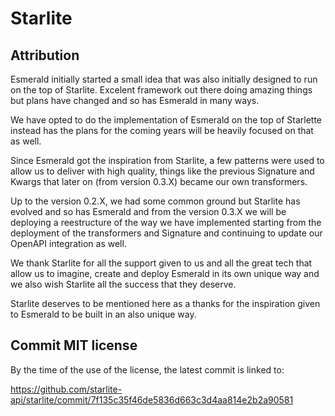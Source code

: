# Starlite

## Attribution

Esmerald initially started a small idea that was also initially designed to run on the top of Starlite. Excelent framework out there doing amazing things but plans have changed and so has
Esmerald in many ways.

We have opted to do the implementation of Esmerald on the top of Starlette instead has the plans for the coming years will be heavily focused on that as well.

Since Esmerald got the inspiration from Starlite, a few patterns were used to allow us to deliver
with high quality, things like the previous Signature and Kwargs that later on (from version 0.3.X) became our own transformers.

Up to the version 0.2.X, we had some common ground but Starlite has evolved and so has Esmerald and from the version 0.3.X we will be deploying a reestructure of the way we have implemented starting from the deployment of the transformers and Signature and continuing to update our OpenAPI integration as well.

We thank Starlite for all the support given to us and all the great tech that allow us to imagine, create and deploy Esmerald in its own unique way and we also wish Starlite all the success that they deserve.

Starlite deserves to be mentioned here as a thanks for the inspiration given to Esmerald to be built in an also unique way.

## Commit MIT license

By the time of the use of the license, the latest commit is linked to:

https://github.com/starlite-api/starlite/commit/7f135c35f46de5836d663c3d4aa814e2b2a90581